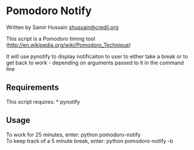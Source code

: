 # Pomodoro Notify

Written by Samir Hussain <shussain@credil.org>

This script is a Pomodoro timing tool (http://en.wikipedia.org/wiki/Pomodoro_Technique)

It will use pynotify to display notificaiton to user to either take a break or to get back to work - depending on arguments passed to it in the command line

## Requirements 
This script requires:
    * pynotify

## Usage


To work for 25 minutes, enter: python pomodoro-notify     
To keep track of a 5 minute break, enter: python pomodoro-notify -b

